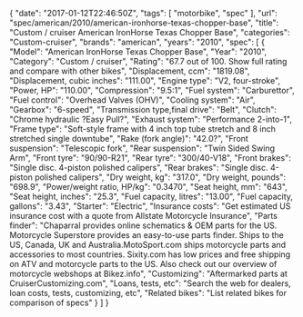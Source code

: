 {
    "date": "2017-01-12T22:46:50Z",
    "tags": [
        "motorbike",
        "spec"
    ],
    "url": "spec\/american\/2010\/american-ironhorse-texas-chopper-base",
    "title": "Custom \/ cruiser American IronHorse Texas Chopper Base",
    "categories": "Custom-cruiser",
    "brands": "american",
    "years": "2010",
    "spec": [
        {
            "Model": "American IronHorse Texas Chopper Base",
            "Year": "2010",
            "Category": "Custom \/ cruiser",
            "Rating": "67.7 out of 100. Show full rating and compare with other bikes",
            "Displacement, ccm": "1819.08",
            "Displacement, cubic inches": "111.00",
            "Engine type": "V2, four-stroke",
            "Power, HP": "110.00",
            "Compression": "9.5:1",
            "Fuel system": "Carburettor",
            "Fuel control": "Overhead Valves (OHV)",
            "Cooling system": "Air",
            "Gearbox": "6-speed",
            "Transmission type,final drive": "Belt",
            "Clutch": "Chrome hydraulic ?Easy Pull?",
            "Exhaust system": "Performance 2-into-1",
            "Frame type": "Soft-style frame with 4 inch top tube stretch and 8 inch stretched single downtube",
            "Rake (fork angle)": "42.0?",
            "Front suspension": "Telescopic fork",
            "Rear suspension": "Twin Sided Swing Arm",
            "Front tyre": "90\/90-R21",
            "Rear tyre": "300\/40-V18",
            "Front brakes": "Single disc. 4-piston polished calipers",
            "Rear brakes": "Single disc. 4-piston polished calipers",
            "Dry weight, kg": "317.0",
            "Dry weight, pounds": "698.9",
            "Power\/weight ratio, HP\/kg": "0.3470",
            "Seat height, mm": "643",
            "Seat height, inches": "25.3",
            "Fuel capacity, litres": "13.00",
            "Fuel capacity, gallons": "3.43",
            "Starter": "Electric",
            "Insurance costs": "Get estimated US insurance cost with a quote from Allstate Motorcycle Insurance",
            "Parts finder": "Chaparral provides online schematics & OEM parts for the US.   Motorcycle Superstore provides an easy-to-use parts finder. Ships to the US, Canada, UK and Australia.MotoSport.com ships motorcycle parts and accessories to most countries.    Sixity.com has low prices and free shipping on ATV and motorcycle parts to the US. Also check out our overview of motorcycle webshops at Bikez.info",
            "Customizing": "Aftermarked parts at CruiserCustomizing.com",
            "Loans, tests, etc": "Search the web for dealers, loan costs, tests, customizing, etc",
            "Related bikes": "List related bikes for comparison of specs"
        }
    ]
}
